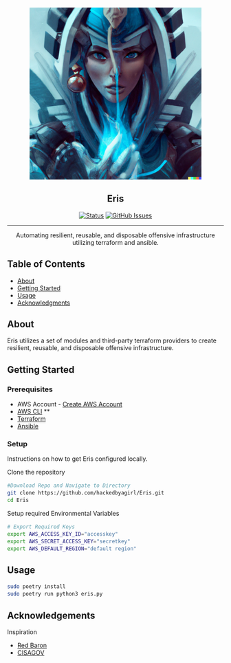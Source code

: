 <p align="center">
  <a href="" rel="noopener">
 <img width=400px height=400px src="https://github.com/hackedbyagirl/Eris/blob/main/imgs/eris-goddess.png" alt="Eris Avatar"></a>
</p>

<h2 align="center">Eris</h2>

<div align="center">

  [![Status](https://img.shields.io/badge/status-in%20development-yellowgreen)](https://github.com/hackedbyagirl/Eris) 
  [![GitHub Issues](https://img.shields.io/github/issues/hackedbyagirl/kali-packer-ami)](https://github.com/hackedbyagirl/Eris/issues)

</div>

---

<p align="center"> Automating resilient, reusable, and disposable offensive infrastructure utilizing terraform and ansible. 
    <br> 
</p>

## Table of Contents
- [About](#about)
- [Getting Started](#getting_started)
- [Usage](#usage)
- [Acknowledgments](#acknowledgement)

## About <a name = "about"></a>
Eris utilizes a set of modules and third-party terraform providers to create resilient, reusable, and disposable offensive infrastructure.

## Getting Started <a name = "getting_started"></a>
### Prerequisites
- AWS Account - [Create AWS Account](https://www.aws.amazon.com/free)
- [AWS CLI](https://aws.amazon.com/cli/) **
- [Terraform](https://www.terraform.io/)
- [Ansible](https://www.ansible.com/)

### Setup
Instructions on how to get Eris configured locally.

Clone the repository
```bash
#Download Repo and Navigate to Directory
git clone https://github.com/hackedbyagirl/Eris.git
cd Eris
```

Setup required Environmental Variables
```bash
# Export Required Keys
export AWS_ACCESS_KEY_ID="accesskey"
export AWS_SECRET_ACCESS_KEY="secretkey"
export AWS_DEFAULT_REGION="default region"
```

## Usage <a name="usage"></a>
```bash
sudo poetry install
sudo poetry run python3 eris.py
```

## Acknowledgements <a name = "acknowledgement"></a>
Inspiration
- [Red Baron](https://github.com/byt3bl33d3r/Red-Baron)
- [CISAGOV](https://github.com/cisagov/kali-packer)

 
